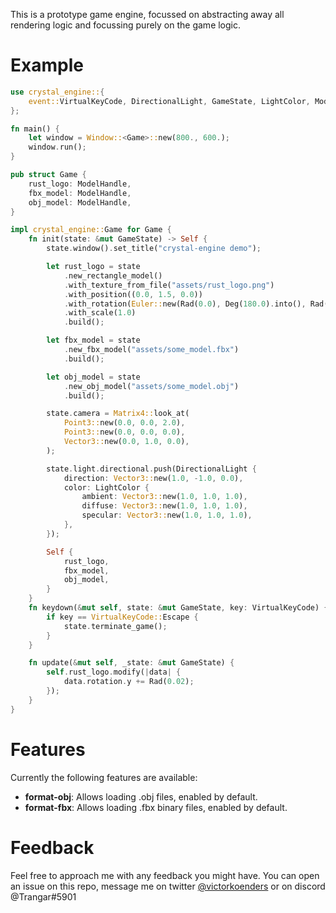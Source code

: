 This is a prototype game engine, focussed on abstracting away all rendering logic and focussing purely on the game logic.

# Example

```rust
use crystal_engine::{
    event::VirtualKeyCode, DirectionalLight, GameState, LightColor, ModelHandle, Window,
};

fn main() {
    let window = Window::<Game>::new(800., 600.);
    window.run();
}

pub struct Game {
    rust_logo: ModelHandle,
    fbx_model: ModelHandle,
    obj_model: ModelHandle,
}

impl crystal_engine::Game for Game {
    fn init(state: &mut GameState) -> Self {
        state.window().set_title("crystal-engine demo");

        let rust_logo = state
            .new_rectangle_model()
            .with_texture_from_file("assets/rust_logo.png")
            .with_position((0.0, 1.5, 0.0))
            .with_rotation(Euler::new(Rad(0.0), Deg(180.0).into(), Rad(0.0)))
            .with_scale(1.0)
            .build();

        let fbx_model = state
            .new_fbx_model("assets/some_model.fbx")
            .build();

        let obj_model = state
            .new_obj_model("assets/some_model.obj")
            .build();

        state.camera = Matrix4::look_at(
            Point3::new(0.0, 0.0, 2.0),
            Point3::new(0.0, 0.0, 0.0),
            Vector3::new(0.0, 1.0, 0.0),
        );

        state.light.directional.push(DirectionalLight {
            direction: Vector3::new(1.0, -1.0, 0.0),
            color: LightColor {
                ambient: Vector3::new(1.0, 1.0, 1.0),
                diffuse: Vector3::new(1.0, 1.0, 1.0),
                specular: Vector3::new(1.0, 1.0, 1.0),
            },
        });

        Self {
            rust_logo,
            fbx_model,
            obj_model,
        }
    }
    fn keydown(&mut self, state: &mut GameState, key: VirtualKeyCode) {
        if key == VirtualKeyCode::Escape {
            state.terminate_game();
        }
    }

    fn update(&mut self, _state: &mut GameState) {
        self.rust_logo.modify(|data| {
            data.rotation.y += Rad(0.02);
        });
    }
}
```


# Features
Currently the following features are available:

- **format-obj**: Allows loading .obj files, enabled by default.
- **format-fbx**: Allows loading .fbx binary files, enabled by default.


# Feedback
Feel free to approach me with any feedback you might have. You can open an issue on this repo, message me on twitter [@victorkoenders](https://twitter.com/victorkoenders) or on discord @Trangar#5901 
